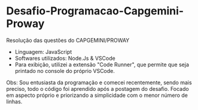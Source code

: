 # Desafio-Programacao-Capgemini-Proway
Resolução das questões do CAPGEMINI/PROWAY

- Linguagem: JavaScript
- Softwares utilizados: Node.Js & VSCode
- Para exibição, utilizei a extensão "Code Runner", que permite que seja printado no console do próprio VSCode. 

Obs: Sou entusiasta da programação e comecei recentemente, sendo mais preciso, todo o código foi aprendido após a postagem do desafio. Focado em aspecto próprio e priorizando a simplicidade com o menor número de linhas.
